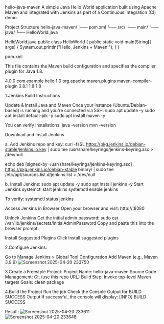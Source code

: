 hello-java-maven
A simple Java Hello World application built using Apache Maven and integrated with Jenkins as part of a Continuous Integration (CI) demo.

Project Structure
hello-java-maven/ ├── pom.xml └── src/ └── main/ └── java/ └── HelloWorld.java

HelloWorld.java
public class HelloWorld { public static void main(String[] args) { System.out.println("Hello, Jenkins + Maven!"); } }

pom.xml

This file contains the Maven build configuration and specifies the compiler plugin for Java 1.8.

4.0.0 com.example hello 1.0 org.apache.maven.plugins maven-compiler-plugin 3.8.1 1.8 1.8

1.Jenkins Build Instructions

Update & Install Java and Maven Once your instance (Ubuntu/Debian-based) is running and you're connected via SSH: sudo apt update -y sudo apt install default-jdk -y sudo apt install maven -y

You can verify installations: java -version mvn -version

Download and Install Jenkins

a. Add Jenkins repo and key: curl -fsSL https://pkg.jenkins.io/debian-stable/jenkins.io.key | sudo tee
/usr/share/keyrings/jenkins-keyring.asc > /dev/null

echo deb [signed-by=/usr/share/keyrings/jenkins-keyring.asc]
https://pkg.jenkins.io/debian-stable binary/ | sudo tee
/etc/apt/sources.list.d/jenkins.list > /dev/null

b. Install Jenkins: sudo apt update -y sudo apt install jenkins -y Start Jenkins systemctl start jenkins systemctl enable jenkins

To verify: systemctl status jenkins

Access Jenkins in Browser Open your browser and visit: http://:8080

Unlock Jenkins Get the initial admin password: sudo cat /var/lib/jenkins/secrets/initialAdminPassword Copy and paste this into the browser prompt.

Install Suggested Plugins Click Install suggested plugins

2.Configure Jenkins:

Go to Manage Jenkins > Global Tool Configuration Add Maven (e.g., Maven 3.9.9)
![Screenshot 2025-04-20 233750](https://github.com/user-attachments/assets/054c87b5-8b6f-4715-a352-afcb19431b26)

3.Create a Freestyle Project:
Project Name: hello-java-maven Source Code Management: Git (use this repo URL) Build Step: Invoke top-level Maven targets Goals: clean package

4.Build the Project Run the job Check the Console Output for BUILD SUCCESS
Output If successful, the console will display: [INFO] BUILD SUCCESS

Result:
![Screenshot 2025-04-20 233611](https://github.com/user-attachments/assets/5da77198-c504-4a05-bacb-132cf0754ed9)
![Screenshot 2025-04-20 233648](https://github.com/user-attachments/assets/7c847051-9cf8-4323-8551-e0326098c03c)



